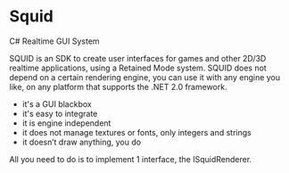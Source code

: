 # Squid

C# Realtime GUI System


SQUID is an SDK to create user interfaces for games and other 2D/3D realtime applications, using a Retained Mode system.
SQUID does not depend on a certain rendering engine, you can use it with any engine you like, on any platform that supports the .NET 2.0 framework.

- it's a GUI blackbox
- it's easy to integrate
- it is engine independent
- it does not manage textures or fonts, only integers and strings
- it doesn’t draw anything, you do

All you need to do is to implement 1 interface, the ISquidRenderer.
